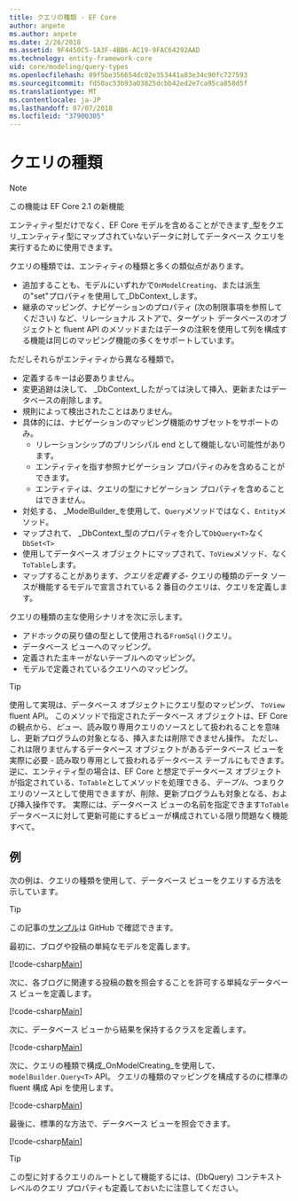 ```yaml
---
title: クエリの種類 - EF Core
author: anpete
ms.author: anpete
ms.date: 2/26/2018
ms.assetid: 9F4450C5-1A3F-4BB6-AC19-9FAC64292AAD
ms.technology: entity-framework-core
uid: core/modeling/query-types
ms.openlocfilehash: 89f5be356654dc02e353441a83e34c90fc727593
ms.sourcegitcommit: fd50ac53b93a03825dcbb42ed2e7ca95ca858d5f
ms.translationtype: MT
ms.contentlocale: ja-JP
ms.lasthandoff: 07/07/2018
ms.locfileid: "37900305"
---
```

# <a name="query-types"></a>クエリの種類
> [!NOTE]
> この機能は EF Core 2.1 の新機能

エンティティ型だけでなく、EF Core モデルを含めることができます_型をクエリ_エンティティ型にマップされていないデータに対してデータベース クエリを実行するために使用できます。

クエリの種類では、エンティティの種類と多くの類似点があります。

- 追加することも、モデルにいずれかで`OnModelCreating`、または派生の"set"プロパティを使用して_DbContext_します。
- 継承のマッピング、ナビゲーションのプロパティ (次の制限事項を参照してください) など、リレーショナル ストアで、ターゲット データベースのオブジェクトと fluent API のメソッドまたはデータの注釈を使用して列を構成する機能は同じのマッピング機能の多くをサポートしています。

ただしそれらがエンティティから異なる種類で。

- 定義するキーは必要ありません。
- 変更追跡は決して、 _DbContext_したがっては決して挿入、更新またはデータベースの削除します。
- 規則によって検出されたことはありません。
- 具体的には、ナビゲーションのマッピング機能のサブセットをサポートのみ。
  - リレーションシップのプリンシパル end として機能しない可能性があります。
  - エンティティを指す参照ナビゲーション プロパティのみを含めることができます。
  - エンティティは、クエリの型にナビゲーション プロパティを含めることはできません。
- 対処する、 _ModelBuilder_を使用して、`Query`メソッドではなく、`Entity`メソッド。
- マップされて、 _DbContext_型のプロパティを介して`DbQuery<T>`なく `DbSet<T>`
- 使用してデータベース オブジェクトにマップされて、`ToView`メソッド、なく`ToTable`します。
- マップすることがあります、_クエリを定義する_- クエリの種類のデータ ソースが機能するモデルで宣言されている 2 番目のクエリは、クエリを定義します。

クエリの種類の主な使用シナリオを次に示します。

- アドホックの戻り値の型として使用される`FromSql()`クエリ。
- データベース ビューへのマッピング。
- 定義された主キーがないテーブルへのマッピング。
- モデルで定義されているクエリへのマッピング。

> [!TIP]
> 使用して実現は、データベース オブジェクトにクエリ型のマッピング、 `ToView` fluent API。 このメソッドで指定されたデータベース オブジェクトは、EF Core の観点から、_ビュー_、読み取り専用クエリのソースとして扱われることを意味し、更新プログラムの対象となる、挿入または削除できません操作。 ただし、これは限りませんするデータベース オブジェクトがあるデータベース ビューを実際に必要 - 読み取り専用として扱われるデータベース テーブルにもできます。 逆に、エンティティ型の場合は、EF Core と想定でデータベース オブジェクトが指定されている、`ToTable`としてメソッドを処理できる、_テーブル_、つまりクエリのソースとして使用できますが、削除、更新プログラムも対象となる、および挿入操作です。 実際には、データベース ビューの名前を指定できます`ToTable`データベースに対して更新可能にするビューが構成されている限り問題なく機能すべて。

## <a name="example"></a>例

次の例は、クエリの種類を使用して、データベース ビューをクエリする方法を示しています。

> [!TIP]
> この記事の[サンプル](https://github.com/aspnet/EntityFrameworkCore/tree/dev/samples/QueryTypes)は GitHub で確認できます。

最初に、ブログや投稿の単純なモデルを定義します。

[!code-csharp[Main](../../../efcore-repo/samples/QueryTypes/Program.cs#Entities)]

次に、各ブログに関連する投稿の数を照会することを許可する単純なデータベース ビューを定義します。

[!code-csharp[Main](../../../efcore-repo/samples/QueryTypes/Program.cs#View)]

次に、データベース ビューから結果を保持するクラスを定義します。

[!code-csharp[Main](../../../efcore-repo/samples/QueryTypes/Program.cs#QueryType)]

次に、クエリの種類で構成_OnModelCreating_を使用して、 `modelBuilder.Query<T>` API。
クエリの種類のマッピングを構成するのに標準の fluent 構成 Api を使用します。

[!code-csharp[Main](../../../efcore-repo/samples/QueryTypes/Program.cs#Configuration)]

最後に、標準的な方法で、データベース ビューを照会できます。

[!code-csharp[Main](../../../efcore-repo/samples/QueryTypes/Program.cs#Query)]

> [!TIP]
> この型に対するクエリのルートとして機能するには、(DbQuery) コンテキスト レベルのクエリ プロパティも定義しておいたに注意してください。
